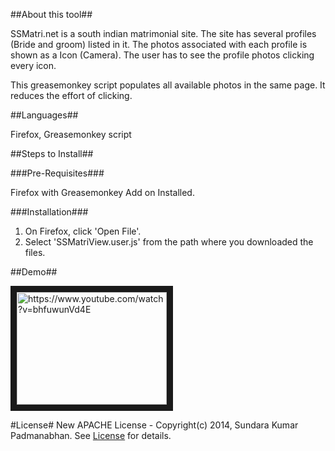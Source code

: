 ##About this tool##

SSMatri.net is a south indian matrimonial site. The site has several profiles (Bride and groom) listed in it. 
The photos associated with each profile is shown as a Icon (Camera). The user has to see the profile photos clicking every 
icon. 

This greasemonkey script populates all available photos in the same page. It reduces the effort of clicking. 

##Languages##

Firefox, Greasemonkey script
     
##Steps to Install##

###Pre-Requisites###

Firefox with Greasemonkey Add on Installed. 

###Installation###
  
1. On Firefox, click 'Open File'.
2. Select 'SSMatriView.user.js' from the path where you downloaded the files. 

##Demo##

<a href="http://www.youtube.com/watch?feature=player_embedded&v=bhfuwunVd4E" target="_blank">
<img src="http://img.youtube.com/vi/bhfuwunVd4E/0.jpg" alt="https://www.youtube.com/watch?v=bhfuwunVd4E" width="240" height="180" border="10" /></a>

#License#
New APACHE License - Copyright(c) 2014, Sundara Kumar Padmanabhan. 
See [License](http://www.apache.org/licenses/LICENSE-2.0.html) for details.
